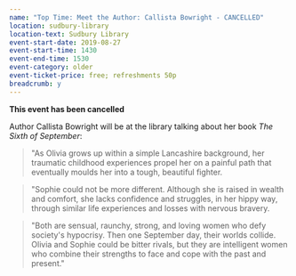 ```yaml
---
name: "Top Time: Meet the Author: Callista Bowright - CANCELLED"
location: sudbury-library
location-text: Sudbury Library
event-start-date: 2019-08-27
event-start-time: 1430
event-end-time: 1530
event-category: older
event-ticket-price: free; refreshments 50p
breadcrumb: y
---
```


**This event has been cancelled**

Author Callista Bowright will be at the library talking about her book <cite>The Sixth of September</cite>:

> "As Olivia grows up within a simple Lancashire background, her traumatic childhood experiences propel her on a painful path that eventually moulds her into a tough, beautiful fighter.

> "Sophie could not be more different. Although she is raised in wealth and comfort, she lacks confidence and struggles, in her hippy way, through similar life experiences and losses with nervous bravery.

> "Both are sensual, raunchy, strong, and loving women who defy society's hypocrisy. Then one September day, their worlds collide. Olivia and Sophie could be bitter rivals, but they are intelligent women who combine their strengths to face and cope with the past and present."
